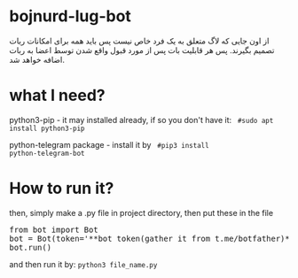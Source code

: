 # bojnurd-lug-bot
از اون جایی که لاگ متعلق به یک فرد خاص نیست پس باید همه برای امکانات ربات تصمیم بگیرند. پس هر قابلیت بات پس از مورد قبول واقع شدن توسط اعضا به ربات اضافه خواهد شد.

# what I need?
python3-pip - it may installed already, if so you don't have it: <code> #sudo apt install python3-pip </code>

python-telegram package - install it by <code> #pip3 install python-telegram-bot </code>

# How to run it?
then, simply make a .py file in project directory, then put these in the file

<pre>
from bot import Bot
bot = Bot(token='**bot token(gather it from t.me/botfather)**', chat_id=**group chat_id(ask a specialist for this)**)
bot.run()</pre>

and then run it by: 
<code>python3 file_name.py</code>
